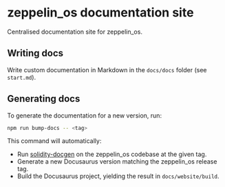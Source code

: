# zeppelin_os documentation site

Centralised documentation site for zeppelin_os.

## Writing docs

Write custom documentation in Markdown in the `docs/docs` folder (see `start.md`).

## Generating docs

To generate the documentation for a new version, run:

```sh
npm run bump-docs -- <tag>
```

This command will automatically:

* Run [solidity-docgen](https://github.com/spalladino/solidity-docgen) on the zeppelin_os codebase at the given tag.
* Generate a new Docusaurus version matching the zeppelin_os release tag.
* Build the Docusaurus project, yielding the result in `docs/website/build`.
